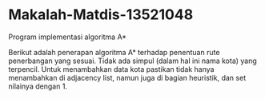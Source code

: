 # Makalah-Matdis-13521048
Program implementasi algoritma A* 

Berikut adalah penerapan algoritma A* terhadap penentuan rute penerbangan yang sesuai.
Tidak ada simpul (dalam hal ini nama kota) yang terpencil.
Untuk menambahkan data kota pastikan tidak hanya menambahkan di adjacency list, namun juga di bagian heuristik, dan set nilainya dengan 1.
